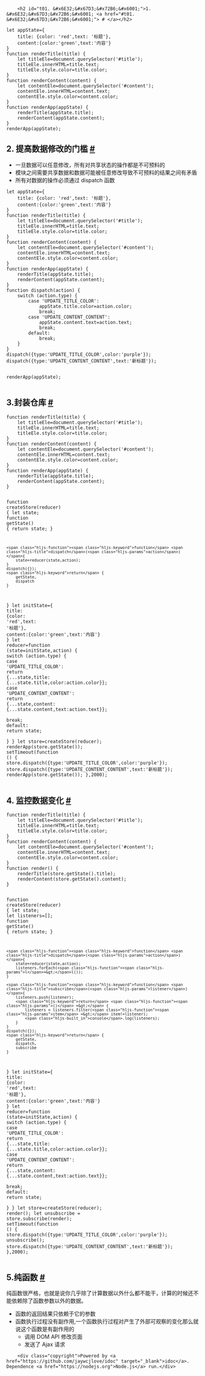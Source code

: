 
        <h2 id="t01. &#x6E32;&#x67D3;&#x72B6;&#x6001;">1. &#x6E32;&#x67D3;&#x72B6;&#x6001; <a href="#t01. &#x6E32;&#x67D3;&#x72B6;&#x6001;"> # </a></h2>
<pre><code class="lang-js"><span class="hljs-keyword">let</span> appState={
    <span class="hljs-attr">title</span>: {<span class="hljs-attr">color</span>: <span class="hljs-string">&apos;red&apos;</span>,<span class="hljs-attr">text</span>: <span class="hljs-string">&apos;&#x6807;&#x9898;&apos;</span>},
    <span class="hljs-attr">content</span>:{<span class="hljs-attr">color</span>:<span class="hljs-string">&apos;green&apos;</span>,<span class="hljs-attr">text</span>:<span class="hljs-string">&apos;&#x5185;&#x5BB9;&apos;</span>}
}
<span class="hljs-function"><span class="hljs-keyword">function</span> <span class="hljs-title">renderTitle</span>(<span class="hljs-params">title</span>) </span>{
    <span class="hljs-keyword">let</span> titleEle=<span class="hljs-built_in">document</span>.querySelector(<span class="hljs-string">&apos;#title&apos;</span>);
    titleEle.innerHTML=title.text;
    titleEle.style.color=title.color;
}
<span class="hljs-function"><span class="hljs-keyword">function</span> <span class="hljs-title">renderContent</span>(<span class="hljs-params">content</span>) </span>{
    <span class="hljs-keyword">let</span> contentEle=<span class="hljs-built_in">document</span>.querySelector(<span class="hljs-string">&apos;#content&apos;</span>);
    contentEle.innerHTML=content.text;
    contentEle.style.color=content.color;
}
<span class="hljs-function"><span class="hljs-keyword">function</span> <span class="hljs-title">renderApp</span>(<span class="hljs-params">appState</span>) </span>{
    renderTitle(appState.title);
    renderContent(appState.content);
}
renderApp(appState);
</code></pre>
<h2 id="t12. &#x63D0;&#x9AD8;&#x6570;&#x636E;&#x4FEE;&#x6539;&#x7684;&#x95E8;&#x69DB;">2. &#x63D0;&#x9AD8;&#x6570;&#x636E;&#x4FEE;&#x6539;&#x7684;&#x95E8;&#x69DB; <a href="#t12. &#x63D0;&#x9AD8;&#x6570;&#x636E;&#x4FEE;&#x6539;&#x7684;&#x95E8;&#x69DB;"> # </a></h2>
<ul>
<li>&#x4E00;&#x65E6;&#x6570;&#x636E;&#x53EF;&#x4EE5;&#x4EFB;&#x610F;&#x4FEE;&#x6539;&#xFF0C;&#x6240;&#x6709;&#x5BF9;&#x5171;&#x4EAB;&#x72B6;&#x6001;&#x7684;&#x64CD;&#x4F5C;&#x90FD;&#x662F;&#x4E0D;&#x53EF;&#x9884;&#x6599;&#x7684;</li>
<li>&#x6A21;&#x5757;&#x4E4B;&#x95F4;&#x9700;&#x8981;&#x5171;&#x4EAB;&#x6570;&#x636E;&#x548C;&#x6570;&#x636E;&#x53EF;&#x80FD;&#x88AB;&#x4EFB;&#x610F;&#x4FEE;&#x6539;&#x5BFC;&#x81F4;&#x4E0D;&#x53EF;&#x9884;&#x6599;&#x7684;&#x7ED3;&#x679C;&#x4E4B;&#x95F4;&#x6709;&#x77DB;&#x76FE;</li>
<li>&#x6240;&#x6709;&#x5BF9;&#x6570;&#x636E;&#x7684;&#x64CD;&#x4F5C;&#x5FC5;&#x987B;&#x901A;&#x8FC7; dispatch &#x51FD;&#x6570;</li>
</ul>
<pre><code class="lang-js"><span class="hljs-keyword">let</span> appState={
    <span class="hljs-attr">title</span>: {<span class="hljs-attr">color</span>: <span class="hljs-string">&apos;red&apos;</span>,<span class="hljs-attr">text</span>: <span class="hljs-string">&apos;&#x6807;&#x9898;&apos;</span>},
    <span class="hljs-attr">content</span>:{<span class="hljs-attr">color</span>:<span class="hljs-string">&apos;green&apos;</span>,<span class="hljs-attr">text</span>:<span class="hljs-string">&apos;&#x5185;&#x5BB9;&apos;</span>}
}
<span class="hljs-function"><span class="hljs-keyword">function</span> <span class="hljs-title">renderTitle</span>(<span class="hljs-params">title</span>) </span>{
    <span class="hljs-keyword">let</span> titleEle=<span class="hljs-built_in">document</span>.querySelector(<span class="hljs-string">&apos;#title&apos;</span>);
    titleEle.innerHTML=title.text;
    titleEle.style.color=title.color;
}
<span class="hljs-function"><span class="hljs-keyword">function</span> <span class="hljs-title">renderContent</span>(<span class="hljs-params">content</span>) </span>{
    <span class="hljs-keyword">let</span> contentEle=<span class="hljs-built_in">document</span>.querySelector(<span class="hljs-string">&apos;#content&apos;</span>);
    contentEle.innerHTML=content.text;
    contentEle.style.color=content.color;
}
<span class="hljs-function"><span class="hljs-keyword">function</span> <span class="hljs-title">renderApp</span>(<span class="hljs-params">appState</span>) </span>{
    renderTitle(appState.title);
    renderContent(appState.content);
}
<span class="hljs-function"><span class="hljs-keyword">function</span> <span class="hljs-title">dispatch</span>(<span class="hljs-params">action</span>) </span>{
    <span class="hljs-keyword">switch</span> (action.type) {
        <span class="hljs-keyword">case</span> <span class="hljs-string">&apos;UPDATE_TITLE_COLOR&apos;</span>:
            appState.title.color=action.color;    
            <span class="hljs-keyword">break</span>;    
        <span class="hljs-keyword">case</span> <span class="hljs-string">&apos;UPDATE_CONTENT_CONTENT&apos;</span>:
            appState.content.text=action.text;
            <span class="hljs-keyword">break</span>;
        <span class="hljs-keyword">default</span>:
            <span class="hljs-keyword">break</span>;    
    }
}
dispatch({<span class="hljs-attr">type</span>:<span class="hljs-string">&apos;UPDATE_TITLE_COLOR&apos;</span>,<span class="hljs-attr">color</span>:<span class="hljs-string">&apos;purple&apos;</span>});
dispatch({<span class="hljs-attr">type</span>:<span class="hljs-string">&apos;UPDATE_CONTENT_CONTENT&apos;</span>,<span class="hljs-attr">text</span>:<span class="hljs-string">&apos;&#x65B0;&#x6807;&#x9898;&apos;</span>});

renderApp(appState);
</code></pre>
<h2 id="t23.&#x5C01;&#x88C5;&#x4ED3;&#x5E93;">3.&#x5C01;&#x88C5;&#x4ED3;&#x5E93; <a href="#t23.&#x5C01;&#x88C5;&#x4ED3;&#x5E93;"> # </a></h2>
<pre><code class="lang-js"><span class="hljs-function"><span class="hljs-keyword">function</span> <span class="hljs-title">renderTitle</span>(<span class="hljs-params">title</span>) </span>{
    <span class="hljs-keyword">let</span> titleEle=<span class="hljs-built_in">document</span>.querySelector(<span class="hljs-string">&apos;#title&apos;</span>);
    titleEle.innerHTML=title.text;
    titleEle.style.color=title.color;
}
<span class="hljs-function"><span class="hljs-keyword">function</span> <span class="hljs-title">renderContent</span>(<span class="hljs-params">content</span>) </span>{
    <span class="hljs-keyword">let</span> contentEle=<span class="hljs-built_in">document</span>.querySelector(<span class="hljs-string">&apos;#content&apos;</span>);
    contentEle.innerHTML=content.text;
    contentEle.style.color=content.color;
}
<span class="hljs-function"><span class="hljs-keyword">function</span> <span class="hljs-title">renderApp</span>(<span class="hljs-params">appState</span>) </span>{
    renderTitle(appState.title);
    renderContent(appState.content);
}


<span class="hljs-function"><span class="hljs-keyword">function</span> <span class="hljs-title">createStore</span>(<span class="hljs-params">reducer</span>) </span>{
    <span class="hljs-keyword">let</span> state;
    <span class="hljs-function"><span class="hljs-keyword">function</span> <span class="hljs-title">getState</span>(<span class="hljs-params"></span>) </span>{
        <span class="hljs-keyword">return</span> state;
    }

    <span class="hljs-function"><span class="hljs-keyword">function</span> <span class="hljs-title">dispatch</span>(<span class="hljs-params">action</span>) </span>{
        state=reducer(state,action);
    }
    dispatch({});
    <span class="hljs-keyword">return</span> {
        getState,
        dispatch
    }

}
<span class="hljs-keyword">let</span> initState={
    <span class="hljs-attr">title</span>: {<span class="hljs-attr">color</span>: <span class="hljs-string">&apos;red&apos;</span>,<span class="hljs-attr">text</span>: <span class="hljs-string">&apos;&#x6807;&#x9898;&apos;</span>},
    <span class="hljs-attr">content</span>:{<span class="hljs-attr">color</span>:<span class="hljs-string">&apos;green&apos;</span>,<span class="hljs-attr">text</span>:<span class="hljs-string">&apos;&#x5185;&#x5BB9;&apos;</span>}
}
<span class="hljs-keyword">let</span> reducer=<span class="hljs-function"><span class="hljs-keyword">function</span> (<span class="hljs-params">state=initState,action</span>) </span>{
    <span class="hljs-keyword">switch</span> (action.type) {
        <span class="hljs-keyword">case</span> <span class="hljs-string">&apos;UPDATE_TITLE_COLOR&apos;</span>:
            <span class="hljs-keyword">return</span> {...state,<span class="hljs-attr">title</span>: {...state.title,<span class="hljs-attr">color</span>:action.color}};
        <span class="hljs-keyword">case</span> <span class="hljs-string">&apos;UPDATE_CONTENT_CONTENT&apos;</span>:
        <span class="hljs-keyword">return</span> {...state,<span class="hljs-attr">content</span>: {...state.content,<span class="hljs-attr">text</span>:action.text}};    
            <span class="hljs-keyword">break</span>;
        <span class="hljs-keyword">default</span>:
            <span class="hljs-keyword">return</span> state;    
    }
}
<span class="hljs-keyword">let</span> store=createStore(reducer);
renderApp(store.getState());
setTimeout(<span class="hljs-function"><span class="hljs-keyword">function</span> (<span class="hljs-params"></span>) </span>{
    store.dispatch({<span class="hljs-attr">type</span>:<span class="hljs-string">&apos;UPDATE_TITLE_COLOR&apos;</span>,<span class="hljs-attr">color</span>:<span class="hljs-string">&apos;purple&apos;</span>});
    store.dispatch({<span class="hljs-attr">type</span>:<span class="hljs-string">&apos;UPDATE_CONTENT_CONTENT&apos;</span>,<span class="hljs-attr">text</span>:<span class="hljs-string">&apos;&#x65B0;&#x6807;&#x9898;&apos;</span>});
    renderApp(store.getState());
},<span class="hljs-number">2000</span>);
</code></pre>
<h2 id="t34. &#x76D1;&#x63A7;&#x6570;&#x636E;&#x53D8;&#x5316;">4. &#x76D1;&#x63A7;&#x6570;&#x636E;&#x53D8;&#x5316; <a href="#t34. &#x76D1;&#x63A7;&#x6570;&#x636E;&#x53D8;&#x5316;"> # </a></h2>
<pre><code class="lang-js"><span class="hljs-function"><span class="hljs-keyword">function</span> <span class="hljs-title">renderTitle</span>(<span class="hljs-params">title</span>) </span>{
    <span class="hljs-keyword">let</span> titleEle=<span class="hljs-built_in">document</span>.querySelector(<span class="hljs-string">&apos;#title&apos;</span>);
    titleEle.innerHTML=title.text;
    titleEle.style.color=title.color;
}
<span class="hljs-function"><span class="hljs-keyword">function</span> <span class="hljs-title">renderContent</span>(<span class="hljs-params">content</span>) </span>{
    <span class="hljs-keyword">let</span> contentEle=<span class="hljs-built_in">document</span>.querySelector(<span class="hljs-string">&apos;#content&apos;</span>);
    contentEle.innerHTML=content.text;
    contentEle.style.color=content.color;
}
<span class="hljs-function"><span class="hljs-keyword">function</span> <span class="hljs-title">render</span>(<span class="hljs-params"></span>) </span>{
    renderTitle(store.getState().title);
    renderContent(store.getState().content);
}


<span class="hljs-function"><span class="hljs-keyword">function</span> <span class="hljs-title">createStore</span>(<span class="hljs-params">reducer</span>) </span>{
    <span class="hljs-keyword">let</span> state;
    <span class="hljs-keyword">let</span> listeners=[];
    <span class="hljs-function"><span class="hljs-keyword">function</span> <span class="hljs-title">getState</span>(<span class="hljs-params"></span>) </span>{
        <span class="hljs-keyword">return</span> state;
    }

    <span class="hljs-function"><span class="hljs-keyword">function</span> <span class="hljs-title">dispatch</span>(<span class="hljs-params">action</span>) </span>{
        state=reducer(state,action);
        listeners.forEach(<span class="hljs-function"><span class="hljs-params">l</span>=&gt;</span>l());
    }

    <span class="hljs-function"><span class="hljs-keyword">function</span> <span class="hljs-title">subscribe</span>(<span class="hljs-params">listener</span>) </span>{
        listeners.push(listener);
        <span class="hljs-keyword">return</span> <span class="hljs-function"><span class="hljs-params">()</span> =&gt;</span> {
            listeners = listeners.filter(<span class="hljs-function"><span class="hljs-params">item</span> =&gt;</span> item!=listener);
            <span class="hljs-built_in">console</span>.log(listeners);
        }
    }
    dispatch({});
    <span class="hljs-keyword">return</span> {
        getState,
        dispatch,
        subscribe
    }

}
<span class="hljs-keyword">let</span> initState={
    <span class="hljs-attr">title</span>: {<span class="hljs-attr">color</span>: <span class="hljs-string">&apos;red&apos;</span>,<span class="hljs-attr">text</span>: <span class="hljs-string">&apos;&#x6807;&#x9898;&apos;</span>},
    <span class="hljs-attr">content</span>:{<span class="hljs-attr">color</span>:<span class="hljs-string">&apos;green&apos;</span>,<span class="hljs-attr">text</span>:<span class="hljs-string">&apos;&#x5185;&#x5BB9;&apos;</span>}
}
<span class="hljs-keyword">let</span> reducer=<span class="hljs-function"><span class="hljs-keyword">function</span> (<span class="hljs-params">state=initState,action</span>) </span>{
    <span class="hljs-keyword">switch</span> (action.type) {
        <span class="hljs-keyword">case</span> <span class="hljs-string">&apos;UPDATE_TITLE_COLOR&apos;</span>:
            <span class="hljs-keyword">return</span> {...state,<span class="hljs-attr">title</span>: {...state.title,<span class="hljs-attr">color</span>:action.color}};
        <span class="hljs-keyword">case</span> <span class="hljs-string">&apos;UPDATE_CONTENT_CONTENT&apos;</span>:
        <span class="hljs-keyword">return</span> {...state,<span class="hljs-attr">content</span>: {...state.content,<span class="hljs-attr">text</span>:action.text}};    
            <span class="hljs-keyword">break</span>;
        <span class="hljs-keyword">default</span>:
            <span class="hljs-keyword">return</span> state;    
    }
}
<span class="hljs-keyword">let</span> store=createStore(reducer);
render();
<span class="hljs-keyword">let</span> unsubscribe = store.subscribe(render);
setTimeout(<span class="hljs-function"><span class="hljs-keyword">function</span> (<span class="hljs-params"></span>) </span>{
    store.dispatch({<span class="hljs-attr">type</span>:<span class="hljs-string">&apos;UPDATE_TITLE_COLOR&apos;</span>,<span class="hljs-attr">color</span>:<span class="hljs-string">&apos;purple&apos;</span>});
    unsubscribe();
    store.dispatch({<span class="hljs-attr">type</span>:<span class="hljs-string">&apos;UPDATE_CONTENT_CONTENT&apos;</span>,<span class="hljs-attr">text</span>:<span class="hljs-string">&apos;&#x65B0;&#x6807;&#x9898;&apos;</span>});
},<span class="hljs-number">2000</span>);
</code></pre>
<h2 id="t45.&#x7EAF;&#x51FD;&#x6570;">5.&#x7EAF;&#x51FD;&#x6570; <a href="#t45.&#x7EAF;&#x51FD;&#x6570;"> # </a></h2>
<p>&#x7EAF;&#x51FD;&#x6570;&#x5F88;&#x4E25;&#x683C;&#xFF0C;&#x4E5F;&#x5C31;&#x662F;&#x8BF4;&#x4F60;&#x51E0;&#x4E4E;&#x9664;&#x4E86;&#x8BA1;&#x7B97;&#x6570;&#x636E;&#x4EE5;&#x5916;&#x4EC0;&#x4E48;&#x90FD;&#x4E0D;&#x80FD;&#x5E72;&#xFF0C;&#x8BA1;&#x7B97;&#x7684;&#x65F6;&#x5019;&#x8FD8;&#x4E0D;&#x80FD;&#x4F9D;&#x8D56;&#x9664;&#x4E86;&#x51FD;&#x6570;&#x53C2;&#x6570;&#x4EE5;&#x5916;&#x7684;&#x6570;&#x636E;&#x3002;</p>
<ul>
<li>&#x51FD;&#x6570;&#x7684;&#x8FD4;&#x56DE;&#x7ED3;&#x679C;&#x53EA;&#x4F9D;&#x8D56;&#x4E8E;&#x5B83;&#x7684;&#x53C2;&#x6570;</li>
<li>&#x51FD;&#x6570;&#x6267;&#x884C;&#x8FC7;&#x7A0B;&#x6CA1;&#x6709;&#x526F;&#x4F5C;&#x7528;,&#x4E00;&#x4E2A;&#x51FD;&#x6570;&#x6267;&#x884C;&#x8FC7;&#x7A0B;&#x5BF9;&#x4EA7;&#x751F;&#x4E86;&#x5916;&#x90E8;&#x53EF;&#x89C2;&#x5BDF;&#x7684;&#x53D8;&#x5316;&#x90A3;&#x4E48;&#x5C31;&#x8BF4;&#x8FD9;&#x4E2A;&#x51FD;&#x6570;&#x662F;&#x6709;&#x526F;&#x4F5C;&#x7528;&#x7684;<ul>
<li>&#x8C03;&#x7528; DOM API &#x4FEE;&#x6539;&#x9875;&#x9762;</li>
<li>&#x53D1;&#x9001;&#x4E86; Ajax &#x8BF7;&#x6C42;</li>
</ul>
</li>
</ul>

        <div class="copyright">Powered by <a href="https://github.com/jaywcjlove/idoc" target="_blank">idoc</a>. Dependence <a href="https://nodejs.org">Node.js</a> run.</div>
    